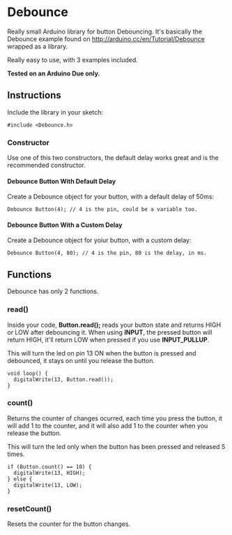 # Debounce

Really small Arduino library for button Debouncing. It's basically the Debounce example found on http://arduino.cc/en/Tutorial/Debounce wrapped as a library.

Really easy to use, with 3 examples included.

**Tested on an Arduino Due only.**

## Instructions

Include the library in your sketch:

    #include <Debounce.h>

### Constructor

Use one of this two constructors, the default delay works great and is the recommended constructor.

#### Debounce Button With Default Delay

Create a Debounce object for your button, with a default delay of 50ms:

    Debounce Button(4); // 4 is the pin, could be a variable too.

#### Debounce Button With a Custom Delay

Create a Debounce object for yoiur button, with a custom delay:

    Debounce Button(4, 80); // 4 is the pin, 80 is the delay, in ms.

## Functions

Debounce has only 2 functions.

### read()

Inside your code, **Button.read();** reads your button state and returns HIGH or LOW after debouncing it. When using **INPUT**, the pressed button will return HIGH, it'll return LOW when pressed if you use **INPUT_PULLUP**.

This will turn the led on pin 13 ON when the button is pressed and debounced, it stays on until you release the button.

    void loop() {
      digitalWrite(13, Button.read());
    }

### count()

Returns the counter of changes ocurred, each time you press the button, it will add 1 to the counter, and it will also add 1 to the counter when you release the button.

This will turn the led only when the button has been pressed and released 5 times.

    if (Button.count() == 10) {
      digitalWrite(13, HIGH);
    } else {
      digitalWrite(13, LOW);
    }
    
### resetCount()

Resets the counter for the button changes.
